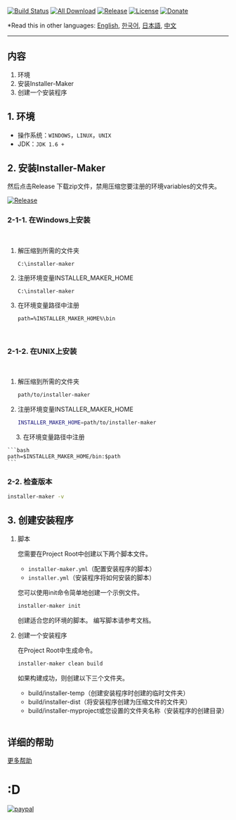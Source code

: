 [![Build Status](https://travis-ci.org/avaj-java/installer-maker.svg?branch=master)](https://travis-ci.org/avaj-java/installer-maker)
[![All Download](https://img.shields.io/github/downloads/avaj-java/installer-maker/total.svg)](https://github.com/avaj-java/installer-maker/releases)
[![Release](https://img.shields.io/github/release/avaj-java/installer-maker.svg)](https://github.com/avaj-java/installer-maker/releases)
[![License](https://img.shields.io/github/license/avaj-java/installer-maker.svg)](https://github.com/avaj-java/installer-maker/releases)
[![Donate](https://img.shields.io/badge/Donate-PayPal-green.svg)](https://www.paypal.com/cgi-bin/webscr?cmd=_donations&business=MCUPCPFHFYZNN&lc=KR&item_name=jaemisseo&currency_code=USD&bn=PP%2dDonationsBF%3abtn_donateCC_LG%2egif%3aNonHosted)
                                                                             
*Read this in other languages: [English](../../README.md), [한국어](../kor/README.ko.md), [日本語](../jpn/README.ja.md), [中文](README.ch.md) 

-----
## 内容
1. 环境
2. 安装Installer-Maker
3. 创建一个安装程序



## 1. 环境
- 操作系统：`WINDOWS`，`LINUX`，`UNIX`
- JDK：`JDK 1.6 +`



## 2. 安装Installer-Maker

然后点击Release 下载zip文件，禁用压缩您要注册的环境variables的文件夹。

[![Release](https://img.shields.io/github/release/avaj-java/installer-maker.svg)](https://github.com/avaj-java/installer-maker/releases)

### 2-1-1. 在Windows上安装
                    
1. 解压缩到所需的文件夹
    ```
    C:\installer-maker        
    ```

2. 注册环境变量INSTALLER_MAKER_HOME
    ```
    C:\installer-maker       
    ```


3. 在环境变量路径中注册
    ```
    path=%INSTALLER_MAKER_HOME%\bin       
    ```
    
### 2-1-2. 在UNIX上安装
    
1. 解压缩到所需的文件夹

    ```bash
    path/to/installer-maker
    ```       

2. 注册环境变量INSTALLER_MAKER_HOME

    ```bash
    INSTALLER_MAKER_HOME=path/to/installer-maker
    ```
    
3. 在环境变量路径中注册

    ```bash
    path=$INSTALLER_MAKER_HOME/bin:$path
    ```


### 2-2. 检查版本

```bash
installer-maker -v
```



## 3. 创建安装程序

1. 脚本

    您需要在Project Root中创建以下两个脚本文件。
        
    - `installer-maker.yml`（配置安装程序的脚本）
    - `installer.yml`（安装程序将如何安装的脚本）
    
    您可以使用init命令简单地创建一个示例文件。
    
    ```bash
    installer-maker init
    ```
    
    创建适合您的环境的脚本。
    编写脚本请参考文档。
    
2. 创建一个安装程序

    在Project Root中生成命令。
    
    ```bash
    installer-maker clean build
    ```
    
    如果构建成功，则创建以下三个文件夹。
    
    - build/installer-temp（创建安装程序时创建的临时文件夹）
    - build/installer-dist（将安装程序创建为压缩文件的文件夹）
    - build/installer-myproject或您设置的文件夹名称（安装程序的创建目录）
    
       


## 详细的帮助

[更多帮助]() 
      


# :D

[![paypal](https://www.paypal.com/en_US/i/btn/btn_donate_SM.gif)](https://www.paypal.com/cgi-bin/webscr?cmd=_donations&business=MCUPCPFHFYZNN&lc=KR&item_name=jaemisseo&currency_code=USD&bn=PP%2dDonationsBF%3abtn_donateCC_LG%2egif%3aNonHosted)